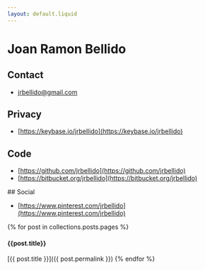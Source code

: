 ```yaml
---
layout: default.liquid
---
```

# Joan Ramon Bellido

## Contact

* [jrbellido@gmail.com](mailto:jrbellido@gmail.com)

## Privacy

* [https://keybase.io/jrbellido](https://keybase.io/jrbellido)

## Code

* [https://github.com/jrbellido](https://github.com/jrbellido)
* [https://bitbucket.org/jrbellido](https://bitbucket.org/jrbellido)

## Social

* [https://www.pinterest.com/jrbellido](https://www.pinterest.com/jrbellido)

{% for post in collections.posts.pages %}
#### {{post.title}}

[{{ post.title }}]({{ post.permalink }})
{% endfor %}
